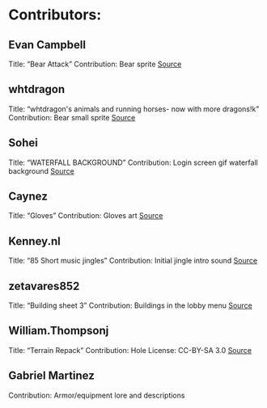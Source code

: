 # Contributors:

## Evan Campbell
Title: “Bear Attack”
Contribution: Bear sprite
[Source](http://indestructibleevan-blog.tumblr.com/day/2012/12/11)

## whtdragon
Title: “whtdragon's animals and running horses- now with more dragons!k”
Contribution: Bear small sprite
[Source](https://forums.rpgmakerweb.com/index.php?threads/whtdragons-animals-and-running-horses-now-with-more-dragons.53552)

## Sohei
Title: “WATERFALL BACKGROUND”
Contribution: Login screen gif waterfall background
[Source](http://pixeljoint.com/pixelart/69875.htm)

## Caynez
Title: “Gloves”
Contribution: Gloves art
[Source](https://caynez.deviantart.com/art/Gloves-615157236)

## Kenney.nl
Title: “85 Short music jingles”
Contribution: Initial jingle intro sound
[Source](https://opengameart.org/content/85-short-music-jingles)

## zetavares852
Title: “Building sheet 3”
Contribution: Buildings in the lobby menu
[Source](https://zetavares852.deviantart.com/art/Building-sheet-3-171172865)

## William.Thompsonj
Title: “Terrain Repack”
Contribution: Hole
License: CC-BY-SA 3.0
[Source](https://opengameart.org/content/lpc-terrain-repack)


## Gabriel Martinez
Contribution: Armor/equipment lore and descriptions